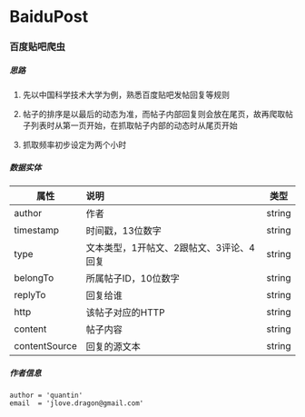 # BaiduPost

### 百度贴吧爬虫

##### 思路

1. 先以中国科学技术大学为例，熟悉百度贴吧发帖回复等规则

2. 帖子的排序是以最后的动态为准，而帖子内部回复则会放在尾页，故再爬取帖子列表时从第一页开始，在抓取帖子内部的动态时从尾页开始
3. 抓取频率初步设定为两个小时

##### 数据实体
| 属性 | 说明 | 类型 |
| --- | :---| ---|
| author | 作者| string |
| timestamp| 时间戳，13位数字|string|
|type|文本类型，1开帖文、2跟帖文、3评论、4回复|string|
|belongTo|所属帖子ID，10位数字|string|
|replyTo|回复给谁|string|
|http| 该帖子对应的HTTP |string|
|content|帖子内容|string|
|contentSource|回复的源文本|string|


##### 作者信息
```
author = 'quantin'
email  = 'jlove.dragon@gmail.com'
```
